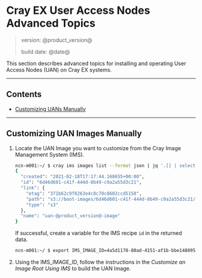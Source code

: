 # Cray EX User Access Nodes Advanced Topics

> version: @product_version@
>
> build date: @date@

This section describes advanced topics for installing and operating User
Access Nodes (UAN) on Cray EX systems.

---

## Contents

* [Customizing UANs Manually](#customize)

---

<a name="customize"></a>
## Customizing UAN Images Manually

1. Locate the UAN Image you want to customize from the Cray Image Management System (IMS).

    ```bash
    ncn-m001:~/ $ cray ims images list --format json | jq '.[] | select(.name | contains("uan"))'
    {
      "created": "2021-02-18T17:17:44.168655+00:00",
      "id": "6d46d601-c41f-444d-8b49-c9a2a55d3c21",
      "link": {
        "etag": "371b62c9f0263e4c8c70c8602ccd5158",
        "path": "s3://boot-images/6d46d601-c41f-444d-8b49-c9a2a55d3c21/manifest.json",
        "type": "s3"
      },
      "name": "uan-@product_version@-image"
    }
    ```

   If successful, create a variable for the IMS recipe `id` in the returned data.

    ```bash
    ncn-m001:~/ $ export IMS_IMAGE_ID=4a5d1178-80ad-4151-af1b-bbe1480958d1
   ```

1. Using the IMS_IMAGE_ID, follow the instructions in the _Customize an Image Root Using IMS_ to build the UAN Image.
